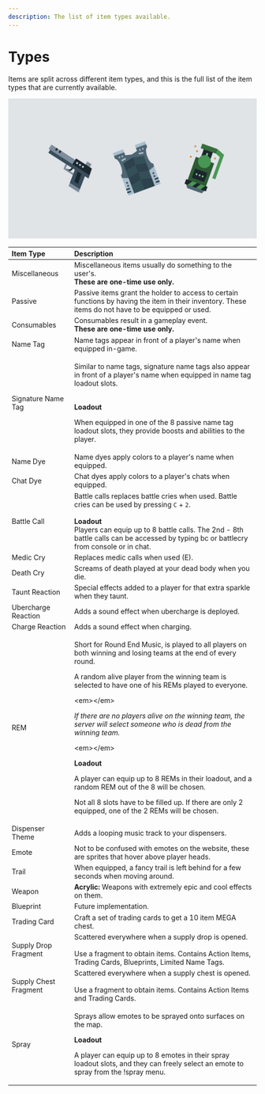 ```yaml
---
description: The list of item types available.
---
```


# Types

Items are split across different item types, and this is the full list of the item types that are currently available.

![](../.gitbook/assets/itemtypes.png)

<table>
  <thead>
    <tr>
      <th style="text-align:left">Item Type</th>
      <th style="text-align:left">Description</th>
    </tr>
  </thead>
  <tbody>
    <tr>
      <td style="text-align:left">Miscellaneous</td>
      <td style="text-align:left">Miscellaneous items usually do something to the user&apos;s.
        <br /><b>These are one-time use only.</b>
      </td>
    </tr>
    <tr>
      <td style="text-align:left">Passive</td>
      <td style="text-align:left">Passive items grant the holder to access to certain functions by having
        the item in their inventory. These items do not have to be equipped or
        used.</td>
    </tr>
    <tr>
      <td style="text-align:left">Consumables</td>
      <td style="text-align:left">Consumables result in a gameplay event.
        <br /><b>These are one-time use only.</b>
      </td>
    </tr>
    <tr>
      <td style="text-align:left">Name Tag</td>
      <td style="text-align:left">Name tags appear in front of a player&apos;s name when equipped in-game.</td>
    </tr>
    <tr>
      <td style="text-align:left">Signature Name Tag</td>
      <td style="text-align:left">
        <p>Similar to name tags, signature name tags also appear in front of a player&apos;s
          name when equipped in name tag loadout slots.</p>
        <p>
          <br /><b>Loadout</b>
        </p>
        <p>When equipped in one of the 8 passive name tag loadout slots, they provide
          boosts and abilities to the player.</p>
      </td>
    </tr>
    <tr>
      <td style="text-align:left">Name Dye</td>
      <td style="text-align:left">Name dyes apply colors to a player&apos;s name when equipped.</td>
    </tr>
    <tr>
      <td style="text-align:left">Chat Dye</td>
      <td style="text-align:left">Chat dyes apply colors to a player&apos;s chats when equipped.</td>
    </tr>
    <tr>
      <td style="text-align:left">Battle Call</td>
      <td style="text-align:left">Battle calls replaces battle cries when used. Battle cries can be used
        by pressing <code>C</code> + <code>2</code>.
        <br />
        <br /><b>Loadout</b>
        <br />Players can equip up to 8 battle calls. The 2nd - 8th battle calls can
        be accessed by typing bc or battlecry from console or in chat.</td>
    </tr>
    <tr>
      <td style="text-align:left">Medic Cry</td>
      <td style="text-align:left">Replaces medic calls when used (E).</td>
    </tr>
    <tr>
      <td style="text-align:left">Death Cry</td>
      <td style="text-align:left">Screams of death played at your dead body when you die.</td>
    </tr>
    <tr>
      <td style="text-align:left">Taunt Reaction</td>
      <td style="text-align:left">Special effects added to a player for that extra sparkle when they taunt.</td>
    </tr>
    <tr>
      <td style="text-align:left">Ubercharge Reaction</td>
      <td style="text-align:left">Adds a sound effect when ubercharge is deployed.</td>
    </tr>
    <tr>
      <td style="text-align:left">Charge Reaction</td>
      <td style="text-align:left">Adds a sound effect when charging.</td>
    </tr>
    <tr>
      <td style="text-align:left">REM</td>
      <td style="text-align:left">
        <p>Short for Round End Music, is played to all players on both winning and
          losing teams at the end of every round.</p>
        <p></p>
        <p>A random alive player from the winning team is selected to have one of
          his REMs played to everyone.</p>
        <p>&lt;em&gt;&lt;/em&gt;</p>
        <p><em>If there are no players alive on the winning team, the server will select someone who is dead from the winning team.</em>
        </p>
        <p>&lt;em&gt;&lt;/em&gt;</p>
        <p><b>Loadout</b>
        </p>
        <p>A player can equip up to 8 REMs in their loadout, and a random REM out
          of the 8 will be chosen.</p>
        <p></p>
        <p>Not all 8 slots have to be filled up. If there are only 2 equipped, one
          of the 2 REMs will be chosen.</p>
      </td>
    </tr>
    <tr>
      <td style="text-align:left">Dispenser Theme</td>
      <td style="text-align:left">Adds a looping music track to your dispensers.</td>
    </tr>
    <tr>
      <td style="text-align:left">Emote</td>
      <td style="text-align:left">Not to be confused with emotes on the website, these are sprites that
        hover above player heads.</td>
    </tr>
    <tr>
      <td style="text-align:left">Trail</td>
      <td style="text-align:left">When equipped, a fancy trail is left behind for a few seconds when moving
        around.</td>
    </tr>
    <tr>
      <td style="text-align:left">Weapon</td>
      <td style="text-align:left"><b>Acrylic: </b>Weapons with extremely epic and cool effects on them.</td>
    </tr>
    <tr>
      <td style="text-align:left">Blueprint</td>
      <td style="text-align:left">Future implementation.</td>
    </tr>
    <tr>
      <td style="text-align:left">Trading Card</td>
      <td style="text-align:left">Craft a set of trading cards to get a 10 item MEGA chest.</td>
    </tr>
    <tr>
      <td style="text-align:left">Supply Drop Fragment</td>
      <td style="text-align:left">Scattered everywhere when a supply drop is opened.
        <br />
        <br />Use a fragment to obtain items. Contains Action Items, Trading Cards,
        Blueprints, Limited Name Tags.</td>
    </tr>
    <tr>
      <td style="text-align:left">Supply Chest Fragment</td>
      <td style="text-align:left">Scattered everywhere when a supply chest is opened.
        <br />
        <br />Use a fragment to obtain items. Contains Action Items and Trading Cards.</td>
    </tr>
    <tr>
      <td style="text-align:left">Spray</td>
      <td style="text-align:left">
        <p>Sprays allow emotes to be sprayed onto surfaces on the map.</p>
        <p></p>
        <p><b>Loadout</b>
        </p>
        <p>A player can equip up to 8 emotes in their spray loadout slots, and they
          can freely select an emote to spray from the !spray menu.</p>
      </td>
    </tr>
  </tbody>
</table>